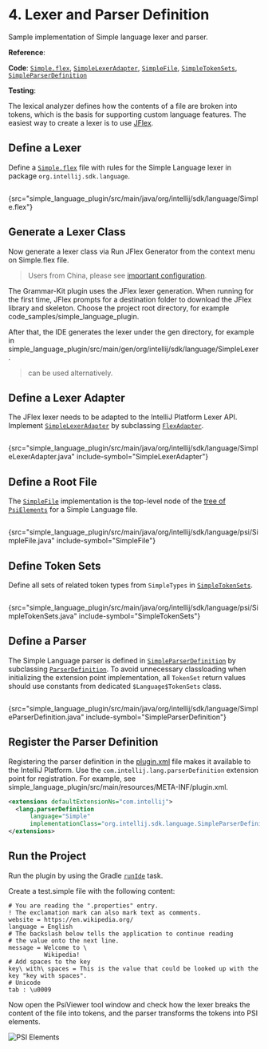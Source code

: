 <!-- Copyright 2000-2024 JetBrains s.r.o. and contributors. Use of this source code is governed by the Apache 2.0 license. -->

# 4. Lexer and Parser Definition

<link-summary>Sample implementation of Simple language lexer and parser.</link-summary>

<tldr>

**Reference**: [](implementing_lexer.md)

**Code**: [`Simple.flex`](%gh-sdk-samples%/simple_language_plugin/src/main/java/org/intellij/sdk/language/Simple.flex),
[`SimpleLexerAdapter`](%gh-sdk-samples%/simple_language_plugin/src/main/java/org/intellij/sdk/language/SimpleLexerAdapter.java),
[`SimpleFile`](%gh-sdk-samples%/simple_language_plugin/src/main/java/org/intellij/sdk/language/psi/SimpleFile.java),
[`SimpleTokenSets`](%gh-sdk-samples%/simple_language_plugin/src/main/java/org/intellij/sdk/language/psi/SimpleTokenSets.java),
[`SimpleParserDefinition`](%gh-sdk-samples%/simple_language_plugin/src/main/java/org/intellij/sdk/language/SimpleParserDefinition.java)

**Testing**: [](parsing_test.md)

</tldr>

<include from="language_and_filetype.md" element-id="custom_language_tutorial_header"></include>

The lexical analyzer defines how the contents of a file are broken into tokens, which is the basis for supporting custom language features.
The easiest way to create a lexer is to use [JFlex](https://jflex.de/).

## Define a Lexer

Define a [`Simple.flex`](%gh-sdk-samples%/simple_language_plugin/src/main/java/org/intellij/sdk/language/Simple.flex) file with rules for the Simple Language lexer in package `org.intellij.sdk.language`.

```java
```
{src="simple_language_plugin/src/main/java/org/intellij/sdk/language/Simple.flex"}

## Generate a Lexer Class

Now generate a lexer class via <ui-path>Run JFlex Generator</ui-path> from the context menu on <path>Simple.flex</path> file.

> Users from China, please see [important configuration](https://github.com/JetBrains/Grammar-Kit/issues/300#issuecomment-1476498645).

The Grammar-Kit plugin uses the JFlex lexer generation.
When running for the first time, JFlex prompts for a destination folder to download the JFlex library and skeleton.
Choose the project root directory, for example <path>code_samples/simple_language_plugin</path>.

After that, the IDE generates the lexer under the <path>gen</path> directory, for example in <path>simple_language_plugin/src/main/gen/org/intellij/sdk/language/SimpleLexer</path>.

> [](tools_gradle_grammar_kit_plugin.md) can be used alternatively.
>

## Define a Lexer Adapter

The JFlex lexer needs to be adapted to the IntelliJ Platform Lexer API.
Implement [`SimpleLexerAdapter`](%gh-sdk-samples%/simple_language_plugin/src/main/java/org/intellij/sdk/language/SimpleLexerAdapter.java) by subclassing [`FlexAdapter`](%gh-ic%/platform/core-api/src/com/intellij/lexer/FlexAdapter.java).

```java
```
{src="simple_language_plugin/src/main/java/org/intellij/sdk/language/SimpleLexerAdapter.java" include-symbol="SimpleLexerAdapter"}

## Define a Root File

The [`SimpleFile`](%gh-sdk-samples%/simple_language_plugin/src/main/java/org/intellij/sdk/language/psi/SimpleFile.java) implementation is the top-level node of the [tree of `PsiElements`](implementing_parser_and_psi.md) for a Simple Language file.

```java
```
{src="simple_language_plugin/src/main/java/org/intellij/sdk/language/psi/SimpleFile.java" include-symbol="SimpleFile"}

## Define Token Sets

Define all sets of related token types from `SimpleTypes` in [`SimpleTokenSets`](%gh-sdk-samples%/simple_language_plugin/src/main/java/org/intellij/sdk/language/psi/SimpleTokenSets.java).

```java

```
{src="simple_language_plugin/src/main/java/org/intellij/sdk/language/psi/SimpleTokenSets.java" include-symbol="SimpleTokenSets"}

## Define a Parser

The Simple Language parser is defined in [`SimpleParserDefinition`](%gh-sdk-samples%/simple_language_plugin/src/main/java/org/intellij/sdk/language/SimpleParserDefinition.java) by subclassing [`ParserDefinition`](%gh-ic%/platform/core-api/src/com/intellij/lang/ParserDefinition.java).
To avoid unnecessary classloading when initializing the extension point implementation, all `TokenSet` return values should use constants from dedicated `$Language$TokenSets` class.

```java
```
{src="simple_language_plugin/src/main/java/org/intellij/sdk/language/SimpleParserDefinition.java" include-symbol="SimpleParserDefinition"}

## Register the Parser Definition

Registering the parser definition in the <path>[plugin.xml](plugin_configuration_file.md)</path> file makes it available to the IntelliJ Platform.
Use the `com.intellij.lang.parserDefinition` extension point for registration.
For example, see <path>simple_language_plugin/src/main/resources/META-INF/plugin.xml</path>.

```xml
<extensions defaultExtensionNs="com.intellij">
  <lang.parserDefinition
      language="Simple"
      implementationClass="org.intellij.sdk.language.SimpleParserDefinition"/>
</extensions>
```

## Run the Project

Run the plugin by using the Gradle [`runIde`](creating_plugin_project.md#running-a-plugin-with-the-runide-gradle-task) task.

Create a <path>test.simple</path>  file with the following content:

```text
# You are reading the ".properties" entry.
! The exclamation mark can also mark text as comments.
website = https://en.wikipedia.org/
language = English
# The backslash below tells the application to continue reading
# the value onto the next line.
message = Welcome to \
          Wikipedia!
# Add spaces to the key
key\ with\ spaces = This is the value that could be looked up with the key "key with spaces".
# Unicode
tab : \u0009
```

Now open the <control>PsiViewer</control> tool window and check how the lexer breaks the content of the file into tokens, and the parser transforms the tokens into PSI elements.

![PSI Elements](psi_elements.png)
